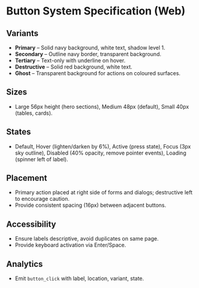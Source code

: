 # Button System Specification (Web)

## Variants
- **Primary** – Solid navy background, white text, shadow level 1.
- **Secondary** – Outline navy border, transparent background.
- **Tertiary** – Text-only with underline on hover.
- **Destructive** – Solid red background, white text.
- **Ghost** – Transparent background for actions on coloured surfaces.

## Sizes
- Large 56px height (hero sections), Medium 48px (default), Small 40px (tables, cards).

## States
- Default, Hover (lighten/darken by 6%), Active (press state), Focus (3px sky outline), Disabled (40% opacity, remove pointer events), Loading (spinner left of label).

## Placement
- Primary action placed at right side of forms and dialogs; destructive left to encourage caution.
- Provide consistent spacing (16px) between adjacent buttons.

## Accessibility
- Ensure labels descriptive, avoid duplicates on same page.
- Provide keyboard activation via Enter/Space.

## Analytics
- Emit `button_click` with label, location, variant, state.
